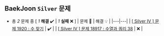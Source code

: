 ## BaekJoon `Silver` 문제

+ 총 *2* 문제 중 [ *1* **해결**  ✔️ | *1* **실패** ❌ ]
    | 문제 📜 | 해결 💡 |
    |---|---|
    | [[ Silver IV ] 문제 1920 : 수 찾기](https://github.com/DevJaepaL/Algorithms/blob/main/BaekJoon/src/Silver/Solution_1920.java) | ✔️  |
    | [[ Silver IV ] 문제 18917 : 수열과 쿼리 38](https://github.com/DevJaepaL/Algorithms/blob/main/BaekJoon/src/Silver/Solution_18917.java) | ❌  |